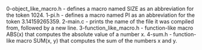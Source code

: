 0-object_like_macro.h - defines a macro named SIZE as an abbreviation for the token 1024.
1-pi.h - defines a macro named PI as an abbreviation for the token 3.14159265359.
2-main.c - prints the name of the file it was compiled from, followed by a new line.
3-function_like_macro.h - function-like macro ABS(x) that computes the absolute value of a number x.
4-sum.h - function-like macro SUM(x, y) that computes the sum of the numbers x and y.

